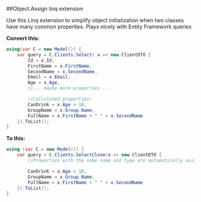 ##Object.Assign linq extension


Use this Linq extension to simplify object initialization when two classes have many common properties.
Plays nicely with Entity Framework queries

**Convert this:**

```c#
using(var C = new Model()) {
    var query = C.Clients.Select( x => new ClientDTO {
        Id = x.Id,
        FirstName = x.FirstName,
        SecondName = x.SecondName,
        Email = x.Email,
        Age = x.Age, 
        //... maybe more properties ...

        //Calculated properties:
        CanDrink = x.Age > 18,
        GroupName = x.Group.Name,
        FullName = x.FirstName + " " + x.SecondName
    }).ToList();
}
```

**To this:**

```c#
using (var C = new Model()) {
    var query = C.Clients.SelectClone(x => new ClientDTO {
        //Properties with the same name and type are automatically assigned

		CanDrink = x.Age > 18,
        GroupName = x.Group.Name,
        FullName = x.FirstName + " " + x.SecondName
    }).ToList();
}
```
